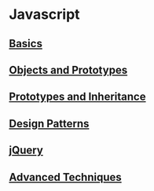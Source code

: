 # Javascript

## [Basics](./basics.md)
## [Objects and Prototypes](./objects-and-prototypes.md)
## [Prototypes and Inheritance](./prototypes-and-inheritance.md)
## [Design Patterns](./design-patterns.md)
## [jQuery](./jquery.md)
## [Advanced Techniques](./advanced-techniques.md)
